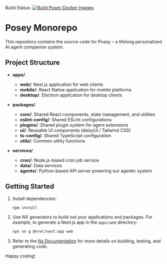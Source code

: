 Build Status: [![Build Posey Docker Images](https://github.com/poseylabs/posey/actions/workflows/build-images.yml/badge.svg)](https://github.com/poseylabs/posey/actions/workflows/build-images.yml)

# Posey Monorepo

This repository contains the source code for Posey – a lifelong personalized AI agent companion system.

## Project Structure

- **apps/**  
  - **web/**: Next.js application for web clients  
  - **mobile/**: React Native application for mobile platforms  
  - **desktop/**: Electron application for desktop clients

- **packages/**  
  - **core/**: Shared React components, state management, and utilities  
  - **eslint-config/**: Shared ESLint configurations  
  - **plugins/**: Shared plugin system for agent extensions  
  - **ui/**: Reusable UI components (daisyUI / Tailwind CSS)  
  - **ts-config/**: Shared TypeScript configuration  
  - **utils/**: Common utility functions  

- **services/**  
  - **cron/**: Node.js-based cron job service  
  - **data/**: Data services  
  - **agents/**: Python-based API server powering our agentic system

## Getting Started

1. Install dependencies:

   ```bash
   npm install
   ```

2. Use NX generators to build out your applications and packages. For example, to generate a Next.js app in the `apps/web` directory:

   ```bash
   npx nx g @nrwl/next:app web
   ```

3. Refer to the [Nx Documentation](https://nx.dev) for more details on building, testing, and generating code.

Happy coding! 
